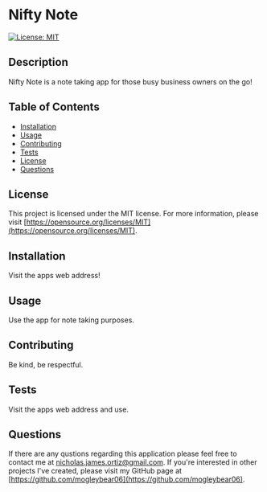 # Nifty Note
  
  [![License: MIT](https://img.shields.io/badge/License-MIT-yellow.svg)](https://opensource.org/licenses/MIT)
  
  ## Description
  Nifty Note is a note taking app for those busy business owners on the go!
  
  ## Table of Contents
  - [Installation](#installation)
  - [Usage](#usage)
  - [Contributing](#contributing)
  - [Tests](#tests)
  - [License](#license)
  - [Questions](#questions)

  ## License
  This project is licensed under the MIT license. For more information, please visit [https://opensource.org/licenses/MIT](https://opensource.org/licenses/MIT).

  ## Installation
  Visit the apps web address!
  
  ## Usage
  Use the app for note taking purposes.
  
  ## Contributing
  Be kind, be respectful.
  
  ## Tests
  Visit the apps web address and use.

  ## Questions
  If there are any qustions regarding this application please feel free to contact me at
  [nicholas.james.ortiz@gmail.com](mailto:nicholas.james.ortiz@gmail.com). If you're interested in other projects I've created,
  please visit my GitHub page at [https://github.com/mogleybear06](https://github.com/mogleybear06).

